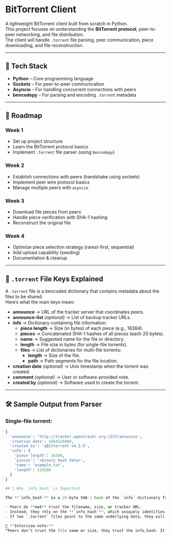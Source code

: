 # BitTorrent Client

A lightweight BitTorrent client built from scratch in Python.  
This project focuses on understanding the **BitTorrent protocol**, peer-to-peer networking, and file distribution.  
The client will handle `.torrent` file parsing, peer communication, piece downloading, and file reconstruction.

---

## 🚀 Tech Stack
- **Python** – Core programming language  
- **Sockets** – For peer-to-peer communication  
- **Asyncio** – For handling concurrent connections with peers  
- **bencodepy** – For parsing and encoding `.torrent` metadata  

---

## 📅 Roadmap

### Week 1
- Set up project structure  
- Learn the BitTorrent protocol basics  
- Implement `.torrent` file parser (using `bencodepy`)  

### Week 2
- Establish connections with peers (handshake using sockets)  
- Implement peer wire protocol basics  
- Manage multiple peers with `asyncio`  

### Week 3
- Download file pieces from peers  
- Handle piece verification with SHA-1 hashing  
- Reconstruct the original file  

### Week 4
- Optimize piece selection strategy (rarest-first, sequential)  
- Add upload capability (seeding)  
- Documentation & cleanup  

---


## 📖 `.torrent` File Keys Explained

A `.torrent` file is a bencoded dictionary that contains metadata about the files to be shared.  
Here’s what the main keys mean:

- **announce** → URL of the tracker server that coordinates peers.  
- **announce-list** *(optional)* → List of backup tracker URLs.  
- **info** → Dictionary containing file information:  
  - **piece length** → Size (in bytes) of each piece (e.g., 16384).  
  - **pieces** → Concatenated SHA-1 hashes of all pieces (each 20 bytes).  
  - **name** → Suggested name for the file or directory.  
  - **length** → File size in bytes (for single-file torrents).  
  - **files** → List of dictionaries for multi-file torrents:  
    - **length** → Size of the file.  
    - **path** → Path segments for the file location.  
- **creation date** *(optional)* → Unix timestamp when the torrent was created.  
- **comment** *(optional)* → User or software-provided note.  
- **created by** *(optional)* → Software used to create the torrent.  

---

## 🛠 Sample Output from Parser

### Single-file torrent:
```python
{
  'announce': 'http://tracker.opentrackr.org:1337/announce',
  'creation date': 1664526000,
  'created by': 'qBittorrent v4.3.9',
  'info': {
    'piece length': 16384,
    'pieces': '<binary hash data>',
    'name': 'example.txt',
    'length': 524288
  }
}

## 🔑 Why `info_hash` is Important

The **`info_hash`** is a 20-byte SHA-1 hash of the `info` dictionary from the `.torrent` file.  

- Peers do **not** trust the filename, size, or tracker URL.  
- Instead, they rely on the **`info_hash`**, which uniquely identifies the torrent data.  
- If two `.torrent` files point to the same underlying data, they will have the **same `info_hash`**, ensuring compatibility across different trackers.  

📌 **Interview note:**  
“Peers don’t trust the file name or size, they trust the info_hash. It uniquely identifies the torrent. If two .torrent files point to the same data, they’ll share the same info_hash.”

